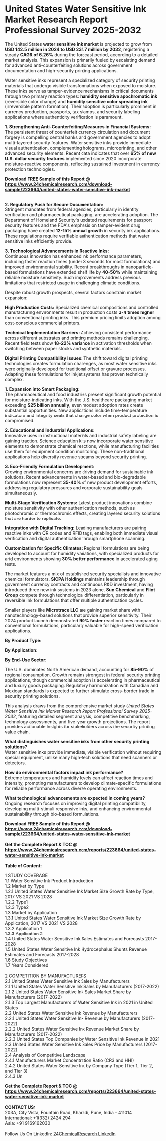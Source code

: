 <h1>United States Water Sensitive Ink Market Research Report Professional Survey 2025-2032</h1><p>The United States <strong>water sensitive ink market</strong> is projected to grow from <strong>USD 142.5 million in 2024 to USD 231.7 million by 2032</strong>, registering a steady <strong>CAGR of 6.26%</strong> during the forecast period, according to a detailed market analysis. This expansion is primarily fueled by escalating demand for advanced anti-counterfeiting solutions across government documentation and high-security printing applications.</p><p>Water sensitive inks represent a specialized category of security printing materials that undergo visible transformations when exposed to moisture. These inks serve as tamper-evidence mechanisms in critical documents through two primary reaction types: <strong>humidity sensitive apochromatic ink</strong> (reversible color change) and <strong>humidity sensitive color spreading ink</strong> (irreversible pattern formation). Their adoption is particularly prominent in currency production, passports, tax stamps, and security labeling applications where authenticity verification is paramount.</p><p><strong>1. Strengthening Anti-Counterfeiting Measures in Financial Systems:</strong><br>
The persistent threat of counterfeit currency circulation and document forgery is compelling central banks and government agencies to adopt multi-layered security features. Water sensitive inks provide immediate visual authentication, complementing holograms, microprinting, and other advanced security elements. Recent data indicates that over <strong>65% of new U.S. dollar security features</strong> implemented since 2020 incorporate moisture-reactive components, reflecting sustained investment in currency protection technologies.</p><div><b>Download FREE Sample of this Report @ 
            <a href="https://www.24chemicalresearch.com/download-sample/223664/united-states-water-sensitive-ink-market">
            https://www.24chemicalresearch.com/download-sample/223664/united-states-water-sensitive-ink-market</a></b></div><br><p><strong>2. Regulatory Push for Secure Documentation:</strong><br>
Stringent mandates from federal agencies, particularly in identity verification and pharmaceutical packaging, are accelerating adoption. The Department of Homeland Security's updated requirements for passport security features and the FDA's emphasis on tamper-evident drug packaging have created <strong>12-15% annual growth</strong> in security ink applications. These regulations require verifiable authentication methods that water sensitive inks efficiently provide.</p><p><strong>3. Technological Advancements in Reactive Inks:</strong><br>
Continuous innovation has enhanced ink performance parameters, including faster reaction times (under 3 seconds for most formulations) and improved environmental stability. Recent breakthroughs in nanoparticle-based formulations have extended shelf life by <strong>40-50%</strong> while maintaining reliable moisture sensitivity. Such improvements address previous limitations that restricted usage in challenging climatic conditions.</p><p>Despite robust growth prospects, several factors constrain market expansion:</p><p><strong>High Production Costs:</strong> Specialized chemical compositions and controlled manufacturing environments result in production costs <strong>3-4 times higher</strong> than conventional printing inks. This premium pricing limits adoption among cost-conscious commercial printers.</p><p><strong>Technical Implementation Barriers:</strong> Achieving consistent performance across different substrates and printing methods remains challenging. Recent field tests show <strong>18-22% variance</strong> in activation thresholds when switching between paper stocks and synthetic materials.</p><p><strong>Digital Printing Compatibility Issues:</strong> The shift toward digital printing technologies creates formulation challenges, as most water sensitive inks were originally developed for traditional offset or gravure processes. Adapting these formulations for inkjet systems has proven technically complex.</p><p><strong>1. Expansion into Smart Packaging:</strong><br>
The pharmaceutical and food industries present significant growth potential for moisture-indicating inks. With the U.S. healthcare packaging market exceeding <strong>$25 billion annually</strong>, even modest adoption rates create substantial opportunities. New applications include time-temperature indicators and integrity seals that change color when product protection is compromised.</p><p><strong>2. Educational and Industrial Applications:</strong><br>
Innovative uses in instructional materials and industrial safety labeling are gaining traction. Science education kits now incorporate water sensitive elements to demonstrate chemical reactions, while manufacturing facilities use them for equipment condition monitoring. These non-traditional applications help diversify revenue streams beyond security printing.</p><p><strong>3. Eco-Friendly Formulation Development:</strong><br>
Growing environmental concerns are driving demand for sustainable ink solutions. Recent advancements in water-based and bio-degradable formulations now represent <strong>35-40%</strong> of new product development efforts, addressing regulatory pressures and corporate sustainability goals simultaneously.</p><p><strong>Multi-Stage Verification Systems:</strong> Latest product innovations combine moisture sensitivity with other authentication methods, such as photochromic or thermochromic effects, creating layered security solutions that are harder to replicate.</p><p><strong>Integration with Digital Tracking:</strong> Leading manufacturers are pairing reactive inks with QR codes and RFID tags, enabling both immediate visual verification and digital authentication through smartphone scanning.</p><p><strong>Customization for Specific Climates:</strong> Regional formulations are being developed to account for humidity variations, with specialized products for arid environments showing <strong>30% better performance</strong> in accelerated aging tests.</p><p>The market features a mix of established security specialists and innovative chemical formulators. <strong>SICPA Holdings</strong> maintains leadership through government currency contracts and continuous R&amp;D investment, having introduced three new ink systems in 2023 alone. <strong>Sun Chemical</strong> and <strong>Flint Group</strong> compete through technological differentiation, particularly in reversible ink formulations that offer multiple authentication cycles.</p><p>Smaller players like <strong>Microtrace LLC</strong> are gaining market share with nanotechnology-based solutions that provide superior sensitivity. Their 2024 product launch demonstrated <strong>90% faster</strong> reaction times compared to conventional formulations, particularly valuable for high-speed verification applications.</p><p><strong>By Product Type:</strong></p><p><strong>By Application:</strong></p><p><strong>By End-Use Sector:</strong></p><p>The U.S. dominates North American demand, accounting for <strong>85-90%</strong> of regional consumption. Growth remains strongest in federal security printing applications, though commercial adoption is accelerating in pharmaceutical and luxury goods packaging. Regulatory harmonization with Canadian and Mexican standards is expected to further stimulate cross-border trade in security printing solutions.</p><p>This analysis draws from the comprehensive market study <em>United States Water Sensitive Ink Market Research Report Professional Survey 2025-2032</em>, featuring detailed segment analysis, competitive benchmarking, technology assessments, and five-year growth projections. The report provides actionable insights for stakeholders across the security printing value chain.</p><p><strong>What distinguishes water sensitive inks from other security printing solutions?</strong><br>
Water sensitive inks provide immediate, visible verification without requiring special equipment, unlike many high-tech solutions that need scanners or detectors.</p><p><strong>How do environmental factors impact ink performance?</strong><br>
Extreme temperatures and humidity levels can affect reaction times and intensity, prompting manufacturers to develop climate-specific formulations for reliable performance across diverse operating environments.</p><p><strong>What technological advancements are expected in coming years?</strong><br>
Ongoing research focuses on improving digital printing compatibility, developing multi-stimuli responsive inks, and enhancing environmental sustainability through bio-based formulations.</p><div><b>Download FREE Sample of this Report @ 
            <a href="https://www.24chemicalresearch.com/download-sample/223664/united-states-water-sensitive-ink-market">
            https://www.24chemicalresearch.com/download-sample/223664/united-states-water-sensitive-ink-market</a></b></div><br><div><b>Get the Complete Report & TOC @ 
            <a href="https://www.24chemicalresearch.com/reports/223664/united-states-water-sensitive-ink-market">
            https://www.24chemicalresearch.com/reports/223664/united-states-water-sensitive-ink-market</a></b></div><br>
            <b>Table of Content:</b><p>1 STUDY COVERAGE<br />
1.1 Water Sensitive Ink Product Introduction<br />
1.2 Market by Type<br />
1.2.1 United States Water Sensitive Ink Market Size Growth Rate by Type, 2017 VS 2021 VS 2028<br />
1.2.2 Type1<br />
1.2.3 Type2<br />
1.3 Market by Application<br />
1.3.1 United States Water Sensitive Ink  Market Size Growth Rate by Application, 2017 VS 2021 VS 2028<br />
1.3.2 Application 1<br />
1.3.3 Application 2<br />
1.4 United States Water Sensitive Ink  Sales Estimates and Forecasts 2017-2028<br />
1.5 United States Water Sensitive Ink Hydrocephalus Shunts Revenue Estimates and Forecasts 2017-2028<br />
1.6 Study Objectives<br />
1.7 Years Considered<br />
<br />
2 COMPETITION BY MANUFACTURERS<br />
2.1 United States Water Sensitive Ink Sales by Manufacturers<br />
2.1.1 United States Water Sensitive Ink Sales by Manufacturers (2017-2022)<br />
2.1.2 United States Water Sensitive Ink Sales Market Share by Manufacturers (2017-2022)<br />
2.1.3 Top Largest Manufacturers of  Water Sensitive Ink in 2021 in United States<br />
2.2 United States Water Sensitive Ink Revenue by Manufacturers<br />
2.2.1 United States Water Sensitive Ink Revenue by Manufacturers (2017-2022)<br />
2.2.2 United States Water Sensitive Ink Revenue Market Share by Manufacturers (2017-2022)<br />
2.2.3 United States Top Companies by Water Sensitive Ink Revenue in 2021<br />
2.3 United States Water Sensitive Ink Sales Price by Manufacturers (2017-2022)<br />
2.4 Analysis of Competitive Landscape<br />
2.4.1 Manufacturers Market Concentration Ratio (CR3 and HHI)<br />
2.4.2 United States Water Sensitive Ink by Company Type (Tier 1, Tier 2, and Tier 3)<br />
2.4.3 Un</p><div><b>Get the Complete Report & TOC @ 
            <a href="https://www.24chemicalresearch.com/reports/223664/united-states-water-sensitive-ink-market">
            https://www.24chemicalresearch.com/reports/223664/united-states-water-sensitive-ink-market</a></b></div><br><b>CONTACT US:</b><br>
            203A, City Vista, Fountain Road, Kharadi, Pune, India - 411014<br>
            International: +1(332) 2424 294<br>
            Asia: +91 9169162030 <br><br>
            Follow Us On LinkedIn: <a href="https://www.linkedin.com/company/24chemicalresearch/">24ChemicalResearch LinkedIn</a>